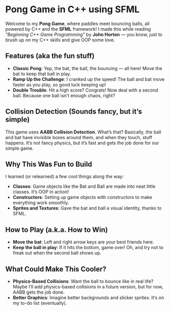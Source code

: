 # Pong Game in C++ using SFML

Welcome to my **Pong Game**, where paddles meet bouncing balls, all powered by C++ and the **SFML** framework! I made this while reading *"Beginning C++ Game Programming"* by **John Horton** — you know, just to brush up on my C++ skills and give OOP some love.

## Features (aka the fun stuff)

- **Classic Pong**: Yep, the bat, the ball, the bouncing — all here! Move the bat to keep that ball in play.
- **Ramp Up the Challenge**: I cranked up the speed! The ball and bat move faster as you play, so good luck keeping up!
- **Double Trouble**: Hit a high score? Congrats! Now deal with a second ball. Because one ball isn’t enough chaos, right?

## Collision Detection (Sounds fancy, but it’s simple)

This game uses **AABB Collision Detection**. What’s that? Basically, the ball and bat have invisible boxes around them, and when they touch, stuff happens. It’s not fancy physics, but it’s fast and gets the job done for our simple game.

## Why This Was Fun to Build

I learned (or relearned) a few cool things along the way:
- **Classes**: Game objects like the Bat and Ball are made into neat little classes. It’s OOP in action!
- **Constructors**: Setting up game objects with constructors to make everything work smoothly.
- **Sprites and Textures**: Gave the bat and ball a visual identity, thanks to SFML.

## How to Play (a.k.a. How to Win)

- **Move the bat**: Left and right arrow keys are your best friends here.
- **Keep the ball in play**: If it hits the bottom, game over! Oh, and try not to freak out when the second ball shows up.

## What Could Make This Cooler?

- **Physics-Based Collisions**: Want the ball to bounce like in real life? Maybe I’ll add physics-based collisions in a future version, but for now, AABB gets the job done.
- **Better Graphics**: Imagine better backgrounds and slicker sprites. It’s on my to-do list (eventually).

